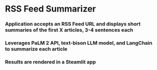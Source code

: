 # RSS Feed Summarizer

### Application accepts an RSS Feed URL and displays short summaries of the first X articles, 3-4 sentences each

### Leverages PaLM 2 API, text-bison LLM model, and LangChain to summarize each article

### Results are rendered in a Steamlit app
